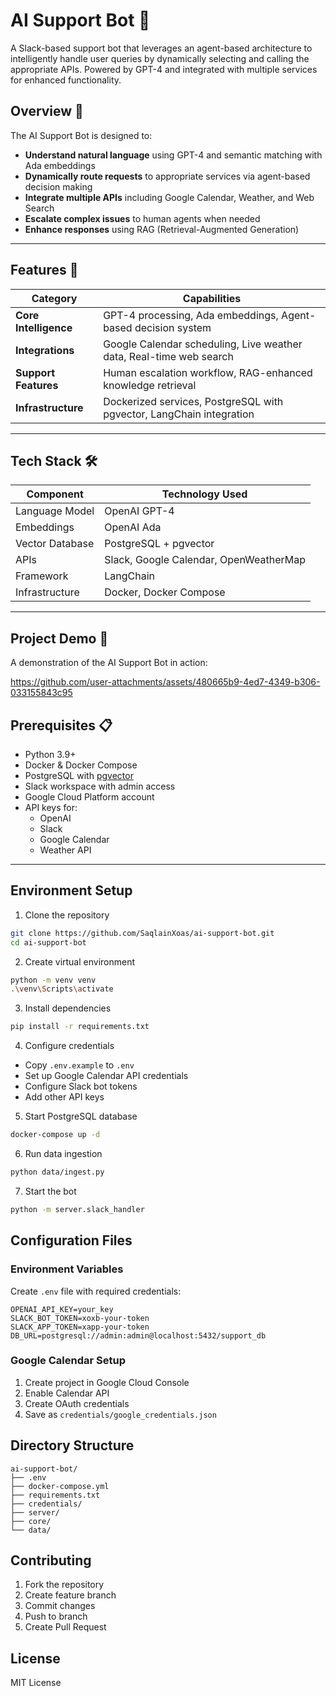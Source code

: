 # AI Support Bot  🤖

A Slack-based support bot that leverages an agent-based architecture to intelligently handle user queries by dynamically selecting and calling the appropriate APIs. Powered by GPT-4 and integrated with multiple services for enhanced functionality.

## Overview 🌟

The AI Support Bot is designed to:
- **Understand natural language** using GPT-4 and semantic matching with Ada embeddings
- **Dynamically route requests** to appropriate services via agent-based decision making
- **Integrate multiple APIs** including Google Calendar, Weather, and Web Search
- **Escalate complex issues** to human agents when needed
- **Enhance responses** using RAG (Retrieval-Augmented Generation)


---

## Features 🚀

| Category              | Capabilities                                                                 |
|-----------------------|-----------------------------------------------------------------------------|
| **Core Intelligence** | GPT-4 processing, Ada embeddings, Agent-based decision system              |
| **Integrations**      | Google Calendar scheduling, Live weather data, Real-time web search        |
| **Support Features**  | Human escalation workflow, RAG-enhanced knowledge retrieval                |
| **Infrastructure**    | Dockerized services, PostgreSQL with pgvector, LangChain integration       |

---

## Tech Stack 🛠️

| Component               | Technology Used                          |
|-------------------------|------------------------------------------|
| Language Model          | OpenAI GPT-4                             |
| Embeddings              | OpenAI Ada                               |
| Vector Database         | PostgreSQL + pgvector                    |
| APIs                    | Slack, Google Calendar, OpenWeatherMap   |
| Framework               | LangChain                                |
| Infrastructure          | Docker, Docker Compose                   |

---

## Project Demo 🎥

A demonstration of the AI Support Bot in action:

https://github.com/user-attachments/assets/480665b9-4ed7-4349-b306-033155843c95

## Prerequisites 📋

- Python 3.9+
- Docker & Docker Compose
- PostgreSQL with [pgvector](https://github.com/pgvector/pgvector)
- Slack workspace with admin access
- Google Cloud Platform account
- API keys for:
  - OpenAI
  - Slack
  - Google Calendar
  - Weather API

---

## Environment Setup

1. Clone the repository
```bash
git clone https://github.com/SaqlainXoas/ai-support-bot.git
cd ai-support-bot
```

2. Create virtual environment
```bash
python -m venv venv
.\venv\Scripts\activate
```

3. Install dependencies
```bash
pip install -r requirements.txt
```

4. Configure credentials
- Copy `.env.example` to `.env`
- Set up Google Calendar API credentials
- Configure Slack bot tokens
- Add other API keys

5. Start PostgreSQL database
```bash
docker-compose up -d
```

6. Run data ingestion
```bash
python data/ingest.py
```

7. Start the bot
```bash
python -m server.slack_handler
```

## Configuration Files

### Environment Variables
Create `.env` file with required credentials:
```env
OPENAI_API_KEY=your_key
SLACK_BOT_TOKEN=xoxb-your-token
SLACK_APP_TOKEN=xapp-your-token
DB_URL=postgresql://admin:admin@localhost:5432/support_db
```

### Google Calendar Setup
1. Create project in Google Cloud Console
2. Enable Calendar API
3. Create OAuth credentials
4. Save as `credentials/google_credentials.json`

## Directory Structure
```
ai-support-bot/
├── .env
├── docker-compose.yml
├── requirements.txt
├── credentials/
├── server/
├── core/
└── data/
```

## Contributing
1. Fork the repository
2. Create feature branch
3. Commit changes
4. Push to branch
5. Create Pull Request

## License
MIT License
